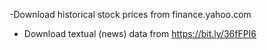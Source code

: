-Download historical stock prices from finance.yahoo.com <br>
- Download textual (news) data from https://bit.ly/36fFPI6 <br>
